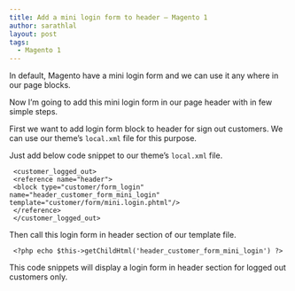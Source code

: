 ```yaml
---
title: Add a mini login form to header – Magento 1
author: sarathlal
layout: post
tags:
  - Magento 1
---
```

In default, Magento have a mini login form and we can use it any where in our page blocks.

Now I’m going to add this mini login form in our page header with in few simple steps.

First we want to add login form block to header for sign out customers. We can use our theme’s `local.xml` file for this purpose.

Just add below code snippet to our theme’s `local.xml` file.

	 <customer_logged_out>
	 <reference name="header">
	 <block type="customer/form_login" name="header_customer_form_mini_login" template="customer/form/mini.login.phtml"/>
	 </reference>
	 </customer_logged_out>
	 
Then call this login form in header section of our template file.

	 <?php echo $this->getChildHtml('header_customer_form_mini_login') ?>

This code snippets will display a login form in header section for logged out customers only.
